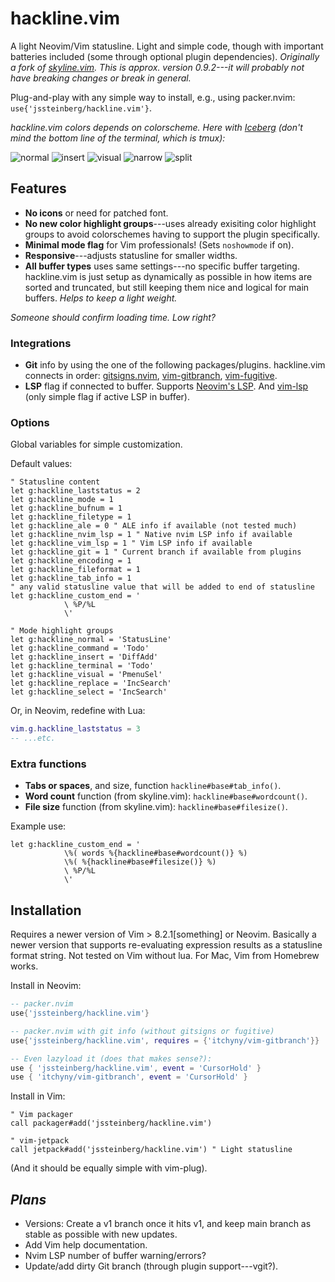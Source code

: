 # hackline.vim

A light Neovim/Vim statusline. Light and simple code, though with important batteries included (some through optional plugin dependencies). *Originally a fork of [skyline.vim](https://github.com/ourigen/skyline.vim). This is approx. version 0.9.2---it will probably not have breaking changes or break in general.*

Plug-and-play with any simple way to install, e.g., using packer.nvim: `use{'jssteinberg/hackline.vim'}`.

*hackline.vim colors depends on colorscheme. Here with [Iceberg](https://cocopon.github.io/iceberg.vim/) (don't mind the bottom line of the terminal, which is tmux):*

![normal](https://user-images.githubusercontent.com/729055/174136946-1f0cc857-a4cf-46b8-9781-8b8d336b776c.jpg)
![insert](https://user-images.githubusercontent.com/729055/174136970-bca8a857-9bc8-4a38-bf51-1484b626263b.jpg)
![visual](https://user-images.githubusercontent.com/729055/174136979-7599b2ca-67a8-462f-9436-2100ff27087a.jpg)
![narrow](https://user-images.githubusercontent.com/729055/174137072-07b9f0bd-6b95-41ca-b536-5dc6a8ade4a1.jpg)
![split](https://user-images.githubusercontent.com/729055/174137089-ed5f0fde-b41e-49ef-bd98-dd16f9ade287.jpg)

## Features

- **No icons** or need for patched font.
- **No new color highlight groups**---uses already exisiting color highlight groups to avoid colorschemes having to support the plugin specifically.
- **Minimal mode flag** for Vim professionals! (Sets `noshowmode` if on).
- **Responsive**---adjusts statusline for smaller widths.
- **All buffer types** uses same settings---no specific buffer targeting. hackline.vim is just setup as dynamically as possible in how items are sorted and truncated, but still keeping them nice and logical for main buffers. *Helps to keep a light weight.*

*Someone should confirm loading time. Low right?*

### Integrations

- **Git** info by using the one of the following packages/plugins. hackline.vim connects in order: [gitsigns.nvim](https://github.com/lewis6991/gitsigns.nvim), [vim-gitbranch](https://github.com/itchyny/vim-gitbranch), [vim-fugitive](https://github.com/tpope/vim-fugitive).
- **LSP** flag if connected to buffer. Supports [Neovim's LSP](https://github.com/neovim/nvim-lspconfig).
And [vim-lsp](https://github.com/prabirshrestha/vim-lsp) (only simple flag if active LSP in buffer).
<!--
- **ALE** if active for buffer and the number of errors and warnings.
-->

### Options

Global variables for simple customization.

Default values:

```vim
" Statusline content
let g:hackline_laststatus = 2
let g:hackline_mode = 1
let g:hackline_bufnum = 1
let g:hackline_filetype = 1
let g:hackline_ale = 0 " ALE info if available (not tested much)
let g:hackline_nvim_lsp = 1 " Native nvim LSP info if available
let g:hackline_vim_lsp = 1 " Vim LSP info if available
let g:hackline_git = 1 " Current branch if available from plugins
let g:hackline_encoding = 1
let g:hackline_fileformat = 1
let g:hackline_tab_info = 1
" any valid statusline value that will be added to end of statusline
let g:hackline_custom_end = '
			\ %P/%L 
			\'

" Mode highlight groups
let g:hackline_normal = 'StatusLine'
let g:hackline_command = 'Todo'
let g:hackline_insert = 'DiffAdd'
let g:hackline_terminal = 'Todo'
let g:hackline_visual = 'PmenuSel'
let g:hackline_replace = 'IncSearch'
let g:hackline_select = 'IncSearch'
```

Or, in Neovim, redefine with Lua:

```lua
vim.g.hackline_laststatus = 3
-- ...etc.
```

### Extra functions

- **Tabs or spaces**, and size, function `hackline#base#tab_info()`.
- **Word count** function (from skyline.vim): `hackline#base#wordcount()`.
- **File size** function (from skyline.vim): `hackline#base#filesize()`.

Example use:

```vim
let g:hackline_custom_end = '
			\%( words %{hackline#base#wordcount()} %)
			\%( %{hackline#base#filesize()} %)
			\ %P/%L 
			\'
```

## Installation

Requires a newer version of Vim > 8.2.1[something] or Neovim. Basically a newer version that supports re-evaluating expression results as a statusline format string. Not tested on Vim without lua. For Mac, Vim from Homebrew works.

Install in Neovim:

```lua
-- packer.nvim
use{'jssteinberg/hackline.vim'}
```

```lua
-- packer.nvim with git info (without gitsigns or fugitive)
use{'jssteinberg/hackline.vim', requires = {'itchyny/vim-gitbranch'}}

-- Even lazyload it (does that makes sense?):
use { 'jssteinberg/hackline.vim', event = 'CursorHold' }
use { 'itchyny/vim-gitbranch', event = 'CursorHold' }
```

Install in Vim:

```vim
" Vim packager
call packager#add('jssteinberg/hackline.vim')

" vim-jetpack
call jetpack#add('jssteinberg/hackline.vim') " Light statusline
```

(And it should be equally simple with vim-plug).

## *Plans*

- Versions: Create a v1 branch once it hits v1, and keep main branch as stable as possible with new updates.
- Add Vim help documentation.
- Nvim LSP number of buffer warning/errors?
- Update/add dirty Git branch (through plugin support---vgit?).
